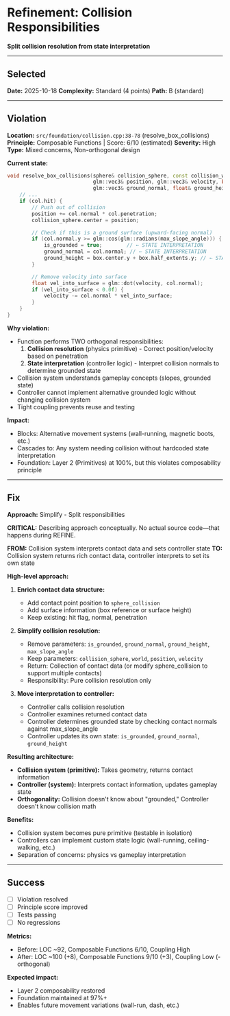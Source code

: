 # Refinement: Collision Responsibilities

**Split collision resolution from state interpretation**

---

<!-- BEGIN: SELECT/SELECTED -->
## Selected

**Date:** 2025-10-18
**Complexity:** Standard (4 points)
**Path:** B (standard)
<!-- END: SELECT/SELECTED -->

---

<!-- BEGIN: SELECT/VIOLATION -->
## Violation

**Location:** `src/foundation/collision.cpp:38-78` (resolve_box_collisions)
**Principle:** Composable Functions | Score: 6/10 (estimated)
**Severity:** High
**Type:** Mixed concerns, Non-orthogonal design

**Current state:**
```cpp
void resolve_box_collisions(sphere& collision_sphere, const collision_world& world,
                            glm::vec3& position, glm::vec3& velocity, bool& is_grounded,
                            glm::vec3& ground_normal, float& ground_height, float max_slope_angle) {
    // ...
    if (col.hit) {
        // Push out of collision
        position += col.normal * col.penetration;
        collision_sphere.center = position;

        // Check if this is a ground surface (upward-facing normal)
        if (col.normal.y >= glm::cos(glm::radians(max_slope_angle))) {
            is_grounded = true;        // ← STATE INTERPRETATION
            ground_normal = col.normal; // ← STATE INTERPRETATION
            ground_height = box.center.y + box.half_extents.y; // ← STATE INTERPRETATION
        }

        // Remove velocity into surface
        float vel_into_surface = glm::dot(velocity, col.normal);
        if (vel_into_surface < 0.0f) {
            velocity -= col.normal * vel_into_surface;
        }
    }
}
```

**Why violation:**
- Function performs TWO orthogonal responsibilities:
  1. **Collision resolution** (physics primitive) - Correct position/velocity based on penetration
  2. **State interpretation** (controller logic) - Interpret collision normals to determine grounded state
- Collision system understands gameplay concepts (slopes, grounded state)
- Controller cannot implement alternative grounded logic without changing collision system
- Tight coupling prevents reuse and testing

**Impact:**
- Blocks: Alternative movement systems (wall-running, magnetic boots, etc.)
- Cascades to: Any system needing collision without hardcoded state interpretation
- Foundation: Layer 2 (Primitives) at 100%, but this violates composability principle
<!-- END: SELECT/VIOLATION -->

---

<!-- BEGIN: SELECT/FIX -->
## Fix

**Approach:** Simplify - Split responsibilities

**CRITICAL:** Describing approach conceptually. No actual source code—that happens during REFINE.

**FROM:** Collision system interprets contact data and sets controller state
**TO:** Collision system returns rich contact data, controller interprets to set its own state

**High-level approach:**

1. **Enrich contact data structure:**
   - Add contact point position to `sphere_collision`
   - Add surface information (box reference or surface height)
   - Keep existing: hit flag, normal, penetration

2. **Simplify collision resolution:**
   - Remove parameters: `is_grounded`, `ground_normal`, `ground_height`, `max_slope_angle`
   - Keep parameters: `collision_sphere`, `world`, `position`, `velocity`
   - Return: Collection of contact data (or modify sphere_collision to support multiple contacts)
   - Responsibility: Pure collision resolution only

3. **Move interpretation to controller:**
   - Controller calls collision resolution
   - Controller examines returned contact data
   - Controller determines grounded state by checking contact normals against max_slope_angle
   - Controller updates its own state: `is_grounded`, `ground_normal`, `ground_height`

**Resulting architecture:**
- **Collision system (primitive):** Takes geometry, returns contact information
- **Controller (system):** Interprets contact information, updates gameplay state
- **Orthogonality:** Collision doesn't know about "grounded," Controller doesn't know collision math

**Benefits:**
- Collision system becomes pure primitive (testable in isolation)
- Controllers can implement custom state logic (wall-running, ceiling-walking, etc.)
- Separation of concerns: physics vs gameplay interpretation

<!-- END: SELECT/FIX -->

---

<!-- BEGIN: SELECT/SUCCESS -->
## Success

- [ ] Violation resolved
- [ ] Principle score improved
- [ ] Tests passing
- [ ] No regressions

**Metrics:**
- Before: LOC ~92, Composable Functions 6/10, Coupling High
- After: LOC ~100 (+8), Composable Functions 9/10 (+3), Coupling Low (-orthogonal)

**Expected impact:**
- Layer 2 composability restored
- Foundation maintained at 97%+
- Enables future movement variations (wall-run, dash, etc.)
<!-- END: SELECT/SUCCESS -->
